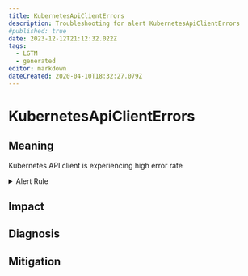 ```yaml
---
title: KubernetesApiClientErrors
description: Troubleshooting for alert KubernetesApiClientErrors
#published: true
date: 2023-12-12T21:12:32.022Z
tags: 
  - LGTM
  - generated
editor: markdown
dateCreated: 2020-04-10T18:32:27.079Z
---
```


# KubernetesApiClientErrors

## Meaning
[//]: # "Short paragraph that explains what the alert means"
Kubernetes API client is experiencing high error rate

<details>
  <summary>Alert Rule</summary>

{{% rule "kubernetes/kubestate-exporter.yml" "KubernetesApiClientErrors" %}}

<!-- Rule when generated

```yaml
alert: KubernetesApiClientErrors
expr: (sum(rate(rest_client_requests_total{code=~"(4|5).."}[1m])) by (instance, job) / sum(rate(rest_client_requests_total[1m])) by (instance, job)) * 100 > 1
for: 2m
labels:
    severity: critical
annotations:
    summary: Kubernetes API client errors (instance {{ $labels.instance }})
    description: |-
        Kubernetes API client is experiencing high error rate
          VALUE = {{ $value }}
          LABELS = {{ $labels }}
    runbook: https://github.com/srerun/prometheus-alerts/blob/main/content/runbooks/kubestate-exporter/KubernetesApiClientErrors.md

```

-->

</details>


## Impact
[//]: # "What could / will happen if the alert is not addressed"



## Diagnosis
[//]: # "Steps to take to identify the cause of the problem"



## Mitigation
[//]: # "The steps necessary to resolve the alert"
